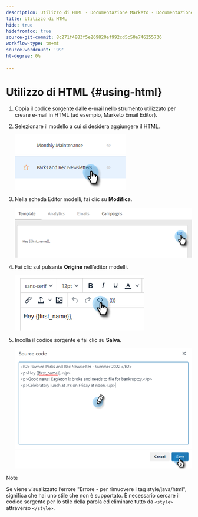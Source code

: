 ```yaml
---
description: Utilizzo di HTML - Documentazione Marketo - Documentazione del prodotto
title: Utilizzo di HTML
hide: true
hidefromtoc: true
source-git-commit: 8c271f4883f5e269820ef992cd5c50e746255736
workflow-type: tm+mt
source-wordcount: '99'
ht-degree: 0%

---
```


# Utilizzo di HTML {#using-html}

1. Copia il codice sorgente dalle e-mail nello strumento utilizzato per creare e-mail in HTML (ad esempio, Marketo Email Editor).

1. Selezionare il modello a cui si desidera aggiungere il HTML.

   ![](assets/using-html-1.png)

1. Nella scheda Editor modelli, fai clic su **Modifica**.

   ![](assets/using-html-2.png)

1. Fai clic sul pulsante **Origine** nell’editor modelli.

   ![](assets/using-html-3.png)

1. Incolla il codice sorgente e fai clic su **Salva**.

   ![](assets/using-html-4.png)

>[!NOTE]
>
>Se viene visualizzato l’errore &quot;Errore - per rimuovere i tag style/java/html&quot;, significa che hai uno stile che non è supportato. È necessario cercare il codice sorgente per lo stile della parola ed eliminare tutto da `<style>` attraverso `</style>`.
